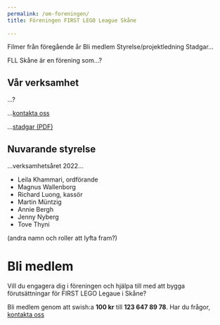 ```yaml
---
permalink: /om-foreningen/
title: Föreningen FIRST LEGO League Skåne
  
---
```


Filmer från föregående år
Bli medlem
Styrelse/projektledning
Stadgar…


FLL Skåne är en förening som...?

## Vår verksamhet

...?

...[kontakta oss](/kontakt/)

...[stadgar (PDF)](/uploads/2019-stadgar-for-foreningen-first-lego-league-skane.pdf)

## Nuvarande styrelse

...verksamhetsåret 2022...

* Leila Khammari, ordförande
* Magnus Wallenborg
* Richard Luong, kassör
* Martin Müntzig
* Annie Bergh
* Jenny Nyberg
* Tove Thyni

(andra namn och roller att lyfta fram?)

# Bli medlem

Vill du engagera dig i föreningen och hjälpa till med att bygga förutsättningar för FIRST LEGO Legaue i Skåne? 

Bli medlem genom att swish:a **100 kr** till **123 647 89 78**. Har du frågor, [kontakta oss](/kontakt/)